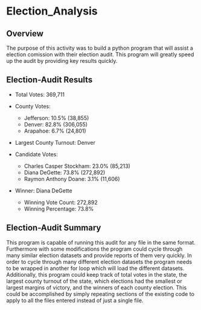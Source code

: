 # Election_Analysis

## Overview
The purpose of this activity was to build a python program that will assist a election comission with their election audit.  This program will greatly speed up the audit by providing key results quickly.

## Election-Audit Results
- Total Votes: 369,711

- County Votes:
  - Jefferson: 10.5% (38,855)
  - Denver: 82.8% (306,055)
  - Arapahoe: 6.7% (24,801)

- Largest County Turnout: Denver

- Candidate Votes:
  - Charles Casper Stockham: 23.0% (85,213)
  - Diana DeGette: 73.8% (272,892)
  - Raymon Anthony Doane: 3.1% (11,606)

- Winner: Diana DeGette
  - Winning Vote Count: 272,892
  - Winning Percentage: 73.8%


## Election-Audit Summary
This program is capable of running this audit for any file in the same format.   Furthermore with some modifications the program could cycle through many similar election datasets and provide reports of them very quickly. In order to cycle through many different election datasets the program needs to be wrapped in another for loop which will load the different datasets. Additionally, this program could keep track of total votes in the state, the largest county turnout of the state, which elections had the smallest or largest margins of victory, and the winners of each county election. This could be accomplished by simply repeating sections of the existing code to apply to all the files entered instead of just a single file.
